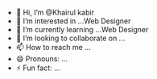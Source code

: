 - 👋 Hi, I’m @Khairul kabir
- 👀 I’m interested in ...Web Designer
- 🌱 I’m currently learning ...Web Designer
- 💞️ I’m looking to collaborate on ...
- 📫 How to reach me ...
- 😄 Pronouns: ...
- ⚡ Fun fact: ...

<!---
Khairulkabir97/Khairulkabir97 is a ✨ special ✨ repository because its `README.md` (this file) appears on your GitHub profile.
You can click the Preview link to take a look at your changes.
--->
